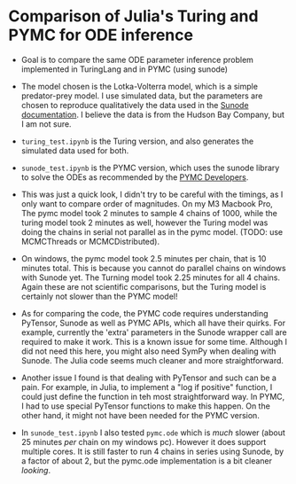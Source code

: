 # Comparison of Julia's Turing and PYMC for ODE inference

* Goal is to compare the same ODE parameter inference problem implemented in TuringLang and in PYMC (using sunode) 

* The model chosen is the Lotka-Volterra model, which is a simple predator-prey model. I use simulated data, but the parameters are chosen to reproduce qualitatively the data used in the [Sunode documentation](https://sunode.readthedocs.io/en/latest/quickstart_pymc.html). I believe the data is from the Hudson Bay Company, but I am not sure.

* `turing_test.ipynb` is the Turing version, and also generates the simulated data used for both. 

*  `sunode_test.ipynb` is the PYMC version, which uses the sunode library to solve the ODEs as recommended by the [PYMC Developers](https://www.pymc.io/projects/docs/en/stable/api/ode.html).

* This was just a quick look, I didn't try to be careful with the timings, as I only want to compare order of magnitudes.    On my M3 Macbook Pro,  The pymc model took 2 minutes to sample 4 chains of 1000, while the turing model took 2 minutes as well, however the Turing model was doing the chains in serial not parallel as in the pymc model. (TODO: use MCMCThreads or MCMCDistributed). 

* On windows, the pymc model took 2.5 minutes per chain, that is 10 minutes total. This is because you cannot do parallel chains on windows with Sunode yet. The Turning model took 2.25 minutes for all 4 chains.  Again these are not scientific comparisons, but the Turing model is certainly not slower than the PYMC model!

* As for comparing the code, the PYMC code requires understanding PyTensor, Sunode as well as PYMC APIs, which all have their quirks. For example, currently the 'extra' parameters in the Sunode wrapper call are required to make it work. This is a known issue for some time. Although I did not need this here, you might also need SymPy when dealing with Sunode. The Julia code seems much cleaner and more straightforward. 

* Another issue I found is that dealing with PyTensor and such can be a pain. For example, in Julia, to implement a "log if positive" function, I could just define the function in teh most straightforward way. In PYMC, I had to use special PyTensor functions to make this happen. On the other hand, it might not have been needed for the PYMC version.


* In `sunode_test.ipynb` I also tested `pymc.ode` which is *much* slower (about 25 minutes *per* chain on my windows pc). However it does support multiple cores. It is still faster to run 4 chains in series using Sunode, by a factor of about 2, but the pymc.ode implementation is a bit cleaner *looking*.  